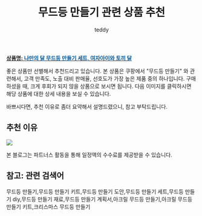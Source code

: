 ﻿---
layout: post
title:  "무드등 만들기 관련 상품 추천"
author: teddy
categories: [ 가구/인테리어 ]
tags: [무드등 만들기,무드등 만들기 키트,무드등 만들기 도안,무드등 만들기 세트,무드등 만들기 diy,무드등 만들기 재료,무드등 만들기 계획서,아크릴 무드등 만들기,아크릴 무드등 만들기 키트,크리스마스 무드등 만들기]
image: https://static.coupangcdn.com/image/rs_quotation_api/hqt6ufd7/cff6f1bbc9d446c489c2addaff36e962.jpg 
description: "쿠팡에서 무드등 만들기 관련 상품으로 가장 고객 선호도가 높은 제품 중 하나입니다."
---

<a href="https://link.coupang.com/re/AFFSDP?lptag=AF3256674&pageKey=1776737969&itemId=3025463500&vendorItemId=75362884968&traceid=V0-153-2b1c7995c689610e"><b>상품명: <font color='#01579B'>나만의 달 무드등 만들기 세트, 여자아이와 토끼 달</font></b></a>

좋은 상품만 선별해서 추천드리고 있습니다.
본 상품은 쿠팡에서 "무드등 만들기" 와 관련해서, 고객 만족도, 노출 대비 판매율, 선호도가 가장 높은 제품 중의 하나입니다.
구매하셨을 때, 크게 후회가 되지 않을 상품으로 보시면 됩니다. 
다음 이미지를 클릭하시면 해당 상품에 대한 상세 내용을 보실 수 있습니다.

바쁘시다면, 추천 이유로 좀더 요약해서 설명드렸으니, 참고 부탁드립니다.

## 추천 이유 

<a href="https://link.coupang.com/re/AFFSDP?lptag=AF3256674&pageKey=1776737969&itemId=3025463500&vendorItemId=75362884968&traceid=V0-153-2b1c7995c689610e"><img src="https://thumbnail9.coupangcdn.com/thumbnails/remote/q89/image/retail/images/2021/04/23/18/0/cad4836b-1d70-4b30-88cf-5c19580f6e2b.jpg"></a> 

본 블로그는 파트너스 활동을 통해 일정액의 수수료를 제공받을 수 있습니다.

## 참고: 관련 검색어    
무드등 만들기,무드등 만들기 키트,무드등 만들기 도안,무드등 만들기 세트,무드등 만들기 diy,무드등 만들기 재료,무드등 만들기 계획서,아크릴 무드등 만들기,아크릴 무드등 만들기 키트,크리스마스 무드등 만들기